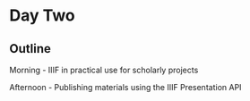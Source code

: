 # Day Two

## Outline
Morning - IIIF in practical use for scholarly projects

Afternoon - Publishing materials using the IIIF Presentation API
